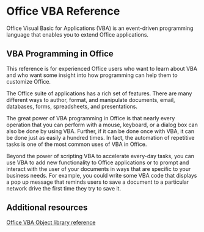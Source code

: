 # Office VBA Reference

Office Visual Basic for Applications (VBA) is an event-driven programming language that enables you to extend Office applications. 



## VBA Programming in Office




This reference is for experienced Office users who want to learn about VBA and who want some insight into how programming can help them to customize Office.

The Office suite of applications has a rich set of features. There are many different ways to author, format, and manipulate documents, email, databases, forms, spreadsheets, and presentations. 

The great power of VBA programming in Office is that nearly every operation that you can perform with a mouse, keyboard, or a dialog box can also be done by using VBA. Further, if it can be done once with VBA, it can be done just as easily a hundred times. In fact, the automation of repetitive tasks is one of the most common uses of VBA in Office.



Beyond the power of scripting VBA to accelerate every-day tasks, you can use VBA to add new functionality to Office applications or to prompt and interact with the user of your documents in ways that are specific to your business needs. For example, you could write some VBA code that displays a pop up message that reminds users to save a document to a particular network drive the first time they try to save it.

## Additional resources
[Office VBA Object library reference](Library-Reference-VBA/articles/727c4e1c-e13c-7bac-e833-b1322607dfd3.md)
